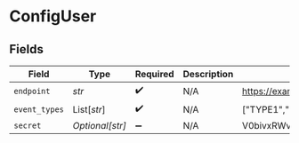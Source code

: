 # ConfigUser


## Fields

| Field                            | Type                             | Required                         | Description                      | Example                          |
| -------------------------------- | -------------------------------- | -------------------------------- | -------------------------------- | -------------------------------- |
| `endpoint`                       | *str*                            | :heavy_check_mark:               | N/A                              | https://example.com              |
| `event_types`                    | List[*str*]                      | :heavy_check_mark:               | N/A                              | ["TYPE1","TYPE2"]                |
| `secret`                         | *Optional[str]*                  | :heavy_minus_sign:               | N/A                              | V0bivxRWveaoz08afqjU6Ko/jwO0Cb+3 |